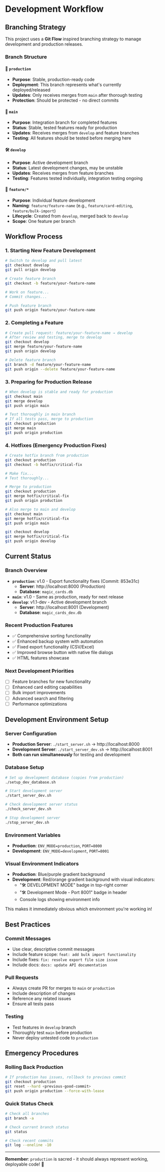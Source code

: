 # Development Workflow

## Branching Strategy

This project uses a **Git Flow** inspired branching strategy to manage development and production releases.

### Branch Structure

#### 🚀 **`production`** 
- **Purpose**: Stable, production-ready code
- **Deployment**: This branch represents what's currently deployed/released
- **Updates**: Only receives merges from `main` after thorough testing
- **Protection**: Should be protected - no direct commits

#### 🔄 **`main`**
- **Purpose**: Integration branch for completed features
- **Status**: Stable, tested features ready for production
- **Updates**: Receives merges from `develop` and feature branches
- **Testing**: All features should be tested before merging here

#### 🛠️ **`develop`**
- **Purpose**: Active development branch
- **Status**: Latest development changes, may be unstable
- **Updates**: Receives merges from feature branches
- **Testing**: Features tested individually, integration testing ongoing

#### 🌟 **`feature/*`**
- **Purpose**: Individual feature development
- **Naming**: `feature/feature-name` (e.g., `feature/card-editing`, `feature/bulk-import`)
- **Lifecycle**: Created from `develop`, merged back to `develop`
- **Scope**: One feature per branch

## Workflow Process

### 1. Starting New Feature Development
```bash
# Switch to develop and pull latest
git checkout develop
git pull origin develop

# Create feature branch
git checkout -b feature/your-feature-name

# Work on feature...
# Commit changes...

# Push feature branch
git push origin feature/your-feature-name
```

### 2. Completing a Feature
```bash
# Create pull request: feature/your-feature-name → develop
# After review and testing, merge to develop
git checkout develop
git merge feature/your-feature-name
git push origin develop

# Delete feature branch
git branch -d feature/your-feature-name
git push origin --delete feature/your-feature-name
```

### 3. Preparing for Production Release
```bash
# When develop is stable and ready for production
git checkout main
git merge develop
git push origin main

# Test thoroughly in main branch
# If all tests pass, merge to production
git checkout production
git merge main
git push origin production
```

### 4. Hotfixes (Emergency Production Fixes)
```bash
# Create hotfix branch from production
git checkout production
git checkout -b hotfix/critical-fix

# Make fix...
# Test thoroughly...

# Merge to production
git checkout production
git merge hotfix/critical-fix
git push origin production

# Also merge to main and develop
git checkout main
git merge hotfix/critical-fix
git push origin main

git checkout develop
git merge hotfix/critical-fix
git push origin develop
```

## Current Status

### Branch Overview
- **`production`**: v1.0 - Export functionality fixes (Commit: 853e31c)
  - **Server**: http://localhost:8000 (Production)
  - **Database**: `magic_cards.db`
- **`main`**: v1.0 - Same as production, ready for next release
- **`develop`**: v1.1-dev - Active development branch
  - **Server**: http://localhost:8001 (Development)  
  - **Database**: `magic_cards_dev.db`

### Recent Production Features
- ✅ Comprehensive sorting functionality
- ✅ Enhanced backup system with automation
- ✅ Fixed export functionality (CSV/Excel)
- ✅ Improved browse button with native file dialogs
- ✅ HTML features showcase

### Next Development Priorities
- [ ] Feature branches for new functionality
- [ ] Enhanced card editing capabilities
- [ ] Bulk import improvements
- [ ] Advanced search and filtering
- [ ] Performance optimizations

## Development Environment Setup

### Server Configuration
- **Production Server**: `./start_server.sh` → http://localhost:8000
- **Development Server**: `./start_server_dev.sh` → http://localhost:8001
- **Both can run simultaneously** for testing and development

### Database Setup
```bash
# Set up development database (copies from production)
./setup_dev_database.sh

# Start development server
./start_server_dev.sh

# Check development server status
./check_server_dev.sh

# Stop development server
./stop_server_dev.sh
```

### Environment Variables
- **Production**: `ENV_MODE=production`, `PORT=8000`
- **Development**: `ENV_MODE=development`, `PORT=8001`

### Visual Environment Indicators
- **Production**: Blue/purple gradient background
- **Development**: Red/orange gradient background with visual indicators:
  - "🛠️ DEVELOPMENT MODE" badge in top-right corner
  - "🛠️ Development Mode - Port 8001" badge in header
  - Console logs showing environment info

This makes it immediately obvious which environment you're working in!

## Best Practices

### Commit Messages
- Use clear, descriptive commit messages
- Include feature scope: `feat: add bulk import functionality`
- Include fixes: `fix: resolve export file size issue`
- Include docs: `docs: update API documentation`

### Pull Requests
- Always create PR for merges to `main` or `production`
- Include description of changes
- Reference any related issues
- Ensure all tests pass

### Testing
- Test features in `develop` branch
- Thoroughly test `main` before production
- Never deploy untested code to `production`

## Emergency Procedures

### Rolling Back Production
```bash
# If production has issues, rollback to previous commit
git checkout production
git reset --hard <previous-good-commit>
git push origin production --force-with-lease
```

### Quick Status Check
```bash
# Check all branches
git branch -a

# Check current branch status
git status

# Check recent commits
git log --oneline -10
```

---

**Remember**: `production` is sacred - it should always represent working, deployable code! 🚀 